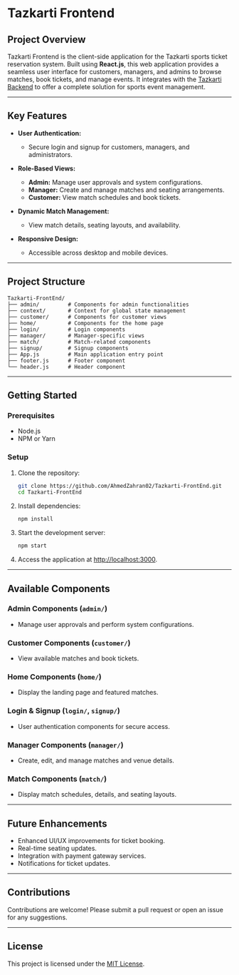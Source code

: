 # **Tazkarti Frontend**

## **Project Overview**
Tazkarti Frontend is the client-side application for the Tazkarti sports ticket reservation system. Built using **React.js**, this web application provides a seamless user interface for customers, managers, and admins to browse matches, book tickets, and manage events. It integrates with the [Tazkarti Backend](https://github.com/AhmedZahran02/Tazkarti-BackEnd) to offer a complete solution for sports event management.

---

## **Key Features**
- **User Authentication:**  
  - Secure login and signup for customers, managers, and administrators.

- **Role-Based Views:**  
  - **Admin:** Manage user approvals and system configurations.  
  - **Manager:** Create and manage matches and seating arrangements.  
  - **Customer:** View match schedules and book tickets.  

- **Dynamic Match Management:**  
  - View match details, seating layouts, and availability.

- **Responsive Design:**  
  - Accessible across desktop and mobile devices.

---

## **Project Structure**
```
Tazkarti-FrontEnd/
├── admin/         # Components for admin functionalities
├── context/       # Context for global state management
├── customer/      # Components for customer views
├── home/          # Components for the home page
├── login/         # Login components
├── manager/       # Manager-specific views
├── match/         # Match-related components
├── signup/        # Signup components
├── App.js         # Main application entry point
├── footer.js      # Footer component
└── header.js      # Header component
```

---

## **Getting Started**

### **Prerequisites**
- Node.js  
- NPM or Yarn  

### **Setup**
1. Clone the repository:  
   ```bash
   git clone https://github.com/AhmedZahran02/Tazkarti-FrontEnd.git
   cd Tazkarti-FrontEnd
   ```

2. Install dependencies:  
   ```bash
   npm install
   ```

3. Start the development server:  
   ```bash
   npm start
   ```

4. Access the application at [http://localhost:3000](http://localhost:3000).

---

## **Available Components**

### **Admin Components (`admin/`)**  
- Manage user approvals and perform system configurations.

### **Customer Components (`customer/`)**  
- View available matches and book tickets.

### **Home Components (`home/`)**  
- Display the landing page and featured matches.

### **Login & Signup (`login/`, `signup/`)**  
- User authentication components for secure access.

### **Manager Components (`manager/`)**  
- Create, edit, and manage matches and venue details.

### **Match Components (`match/`)**  
- Display match schedules, details, and seating layouts.

---

## **Future Enhancements**
- Enhanced UI/UX improvements for ticket booking.
- Real-time seating updates.
- Integration with payment gateway services.
- Notifications for ticket updates.

---

## **Contributions**
Contributions are welcome! Please submit a pull request or open an issue for any suggestions.  

---

## **License**
This project is licensed under the [MIT License](LICENSE).  
